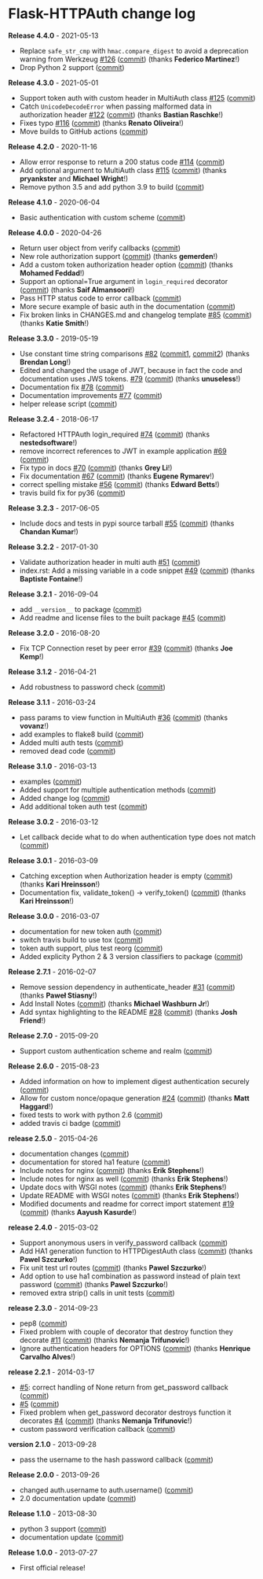 # Flask-HTTPAuth change log

**Release 4.4.0** - 2021-05-13

- Replace `safe_str_cmp` with `hmac.compare_digest` to avoid a deprecation warning from Werkzeug [#126](https://github.com/miguelgrinberg/Flask-HTTPAuth/issues/126) ([commit](https://github.com/miguelgrinberg/Flask-HTTPAuth/commit/79e3ebf77f4ad6a56a02996a08c4517f61151d49)) (thanks **Federico Martinez**!)
- Drop Python 2 support ([commit](https://github.com/miguelgrinberg/Flask-HTTPAuth/commit/e690ce56827de9d669718fa5d0fcda63112f8008))

**Release 4.3.0** - 2021-05-01

- Support token auth with custom header in MultiAuth class [#125](https://github.com/miguelgrinberg/Flask-HTTPAuth/issues/125) ([commit](https://github.com/miguelgrinberg/Flask-HTTPAuth/commit/6509081c72a2f92c1500b3f09aa063441ea60031))
- Catch `UnicodeDecodeError` when passing malformed data in authorization header [#122](https://github.com/miguelgrinberg/Flask-HTTPAuth/issues/122) ([commit](https://github.com/miguelgrinberg/Flask-HTTPAuth/commit/538569f5895834a9f7b8d4dcfd543be6fbfca37e)) (thanks **Bastian Raschke**!)
- Fixes typo [#116](https://github.com/miguelgrinberg/Flask-HTTPAuth/issues/116) ([commit](https://github.com/miguelgrinberg/Flask-HTTPAuth/commit/9b4659e47b7e05a630f91b7e9471feef5111b503)) (thanks **Renato Oliveira**!)
- Move builds to GitHub actions ([commit](https://github.com/miguelgrinberg/Flask-HTTPAuth/commit/588b277cae820a680199e0acf5a97e2be50c6f6c))

**Release 4.2.0** - 2020-11-16

- Allow error response to return a 200 status code [#114](https://github.com/miguelgrinberg/Flask-HTTPAuth/issues/114) ([commit](https://github.com/miguelgrinberg/Flask-HTTPAuth/commit/f3e6a5754e89cda30fa88ef8b9dfa31e1697a688))
- Add optional argument to MultiAuth class [#115](https://github.com/miguelgrinberg/Flask-HTTPAuth/issues/115) ([commit](https://github.com/miguelgrinberg/Flask-HTTPAuth/commit/e3c6e5fb0481c14c326460408c2d0d038adf7ddc)) (thanks **pryankster** and **Michael Wright**!)
- Remove python 3.5 and add python 3.9 to build ([commit](https://github.com/miguelgrinberg/Flask-HTTPAuth/commit/507a7c0bfdf7da3bfb6a0cff9624295cf1119986))

**Release 4.1.0** - 2020-06-04

- Basic authentication with custom scheme ([commit](https://github.com/miguelgrinberg/Flask-HTTPAuth/commit/1aaf872716cb46330fd49e89663da1a568e54f0b))

**Release 4.0.0** - 2020-04-26

- Return user object from verify callbacks ([commit](https://github.com/miguelgrinberg/Flask-HTTPAuth/commit/51748c24f5aa53175b0f2712b814f7ea581f04e4))
- New role authorization support ([commit](https://github.com/miguelgrinberg/Flask-HTTPAuth/commit/8178f6dd74dab47b993ba532dd12f0cfdb5799f1)) (thanks **gemerden**!)
- Add a custom token authorization header option ([commit](https://github.com/miguelgrinberg/Flask-HTTPAuth/commit/575b46ade7188152e1b82de84be949bf3f8a300b)) (thanks **Mohamed Feddad**!)
- Support an optional=True argument in `login_required` decorator ([commit](https://github.com/miguelgrinberg/Flask-HTTPAuth/commit/8ecbb1157822360f5bdb24231fd50f25a6247620)) (thanks **Saif Almansoori**!)
- Pass HTTP status code to error callback ([commit](https://github.com/miguelgrinberg/Flask-HTTPAuth/commit/fc8bcd6772b53ef5cc14cd4c6199d63cd2c71f30))
- More secure example of basic auth in the documentation ([commit](https://github.com/miguelgrinberg/Flask-HTTPAuth/commit/0043e138cd99c7e9fa179ee30ad2283f9b8c704f))
- Fix broken links in CHANGES.md and changelog template [#85](https://github.com/miguelgrinberg/Flask-HTTPAuth/issues/85) ([commit](https://github.com/miguelgrinberg/Flask-HTTPAuth/commit/96fafd43c2d0275f2d4042e95faefce24183ec02)) (thanks **Katie Smith**!)

**Release 3.3.0** - 2019-05-19

- Use constant time string comparisons [#82](https://github.com/miguelgrinberg/Flask-HTTPAuth/issues/82) ([commit1](https://github.com/miguelgrinberg/Flask-HTTPAuth/commit/788d42ea9c4d536af628e0e7f4cb1fb84fc59a8e), [commit2](https://github.com/miguelgrinberg/Flask-HTTPAuth/commit/97f0e641a6d5eb34054de1ca255e932313d441ee)) (thanks **Brendan Long**!)
- Edited and changed the usage of JWT, because in fact the code and documentation uses JWS tokens. [#79](https://github.com/miguelgrinberg/Flask-HTTPAuth/issues/79) ([commit](https://github.com/miguelgrinberg/Flask-HTTPAuth/commit/3f743c661e281d728bd2f98af8cca000a975bb8a)) (thanks **unuseless**!)
- Documentation fix [#78](https://github.com/miguelgrinberg/Flask-HTTPAuth/issues/78) ([commit](https://github.com/miguelgrinberg/Flask-HTTPAuth/commit/c38c52326b78c91d4410f347abcd8bc49cc63ca4))
- Documentation improvements [#77](https://github.com/miguelgrinberg/Flask-HTTPAuth/issues/77) ([commit](https://github.com/miguelgrinberg/Flask-HTTPAuth/commit/ce5e5b4c9e8b748eba886ded5180e1e5d5036528))
- helper release script ([commit](https://github.com/miguelgrinberg/Flask-HTTPAuth/commit/7276d8db4b695645b01f3275addbec10418da63d))

**Release 3.2.4** - 2018-06-17

- Refactored HTTPAuth login_required [#74](https://github.com/miguelgrinberg/Flask-HTTPAuth/issues/74) ([commit](https://github.com/miguelgrinberg/Flask-HTTPAuth/commit/68ee1e7a92355ba0f3f9b48c9489a67ab762e106)) (thanks **nestedsoftware**!)
- remove incorrect references to JWT in example application [#69](https://github.com/miguelgrinberg/Flask-HTTPAuth/issues/69) ([commit](https://github.com/miguelgrinberg/Flask-HTTPAuth/commit/a310b78db2b947ab70f3fc35c1a586d822acc7ca))
- Fix typo in docs [#70](https://github.com/miguelgrinberg/Flask-HTTPAuth/issues/70) ([commit](https://github.com/miguelgrinberg/Flask-HTTPAuth/commit/b6457ae5648a50df75f3c40af4b4b3f0155fc25f)) (thanks **Grey Li**!)
- Fix documentation [#67](https://github.com/miguelgrinberg/Flask-HTTPAuth/issues/67) ([commit](https://github.com/miguelgrinberg/Flask-HTTPAuth/commit/9bd8f4b4f3574c7ef3e2fb9596bc9e9981275011)) (thanks **Eugene Rymarev**!)
- correct spelling mistake [#56](https://github.com/miguelgrinberg/Flask-HTTPAuth/issues/56) ([commit](https://github.com/miguelgrinberg/Flask-HTTPAuth/commit/f7c5bbd1b3a53080171bbdc5f1f1842f7a825f6a)) (thanks **Edward Betts**!)
- travis build fix for py36 ([commit](https://github.com/miguelgrinberg/Flask-HTTPAuth/commit/6e7f32984bda8b82200793c1b3ec44ff3df3ad2b))

**Release 3.2.3** - 2017-06-05

- Include docs and tests in pypi source tarball [#55](https://github.com/miguelgrinberg/Flask-HTTPAuth/issues/55) ([commit](https://github.com/miguelgrinberg/Flask-HTTPAuth/commit/054810ee351148b14571ba0a89ec17a543c35078)) (thanks **Chandan Kumar**!)

**Release 3.2.2** - 2017-01-30

- Validate authorization header in multi auth [#51](https://github.com/miguelgrinberg/Flask-HTTPAuth/issues/51) ([commit](https://github.com/miguelgrinberg/Flask-HTTPAuth/commit/7a895d676a1b6998f58b61a177286b62dc2872f5))
- index.rst: Add a missing variable in a code snippet [#49](https://github.com/miguelgrinberg/Flask-HTTPAuth/issues/49) ([commit](https://github.com/miguelgrinberg/Flask-HTTPAuth/commit/f7fe976bbdc699e8bafaed729dfdd74d2b27d7db)) (thanks **Baptiste Fontaine**!)

**Release 3.2.1** - 2016-09-04

- add `__version__` to package ([commit](https://github.com/miguelgrinberg/Flask-HTTPAuth/commit/d188450987f226568fe0cdee0b6d480b375af64a))
- Add readme and license files to the built package [#45](https://github.com/miguelgrinberg/Flask-HTTPAuth/issues/45) ([commit](https://github.com/miguelgrinberg/Flask-HTTPAuth/commit/1c35bec606f147bb23725d6ff3b0411f06828492))

**Release 3.2.0** - 2016-08-20

- Fix TCP Connection reset by peer error [#39](https://github.com/miguelgrinberg/Flask-HTTPAuth/issues/39) ([commit](https://github.com/miguelgrinberg/Flask-HTTPAuth/commit/94f6c6d5a4866a43ff4f269eb351dce6232791a2)) (thanks **Joe Kemp**!)

**Release 3.1.2** - 2016-04-21

- Add robustness to password check ([commit](https://github.com/miguelgrinberg/Flask-HTTPAuth/commit/051fd88ee36a21a13255b4ec69e172c9ae4ad46d))

**Release 3.1.1** - 2016-03-24

- pass params to view function in MultiAuth [#36](https://github.com/miguelgrinberg/Flask-HTTPAuth/issues/36) ([commit](https://github.com/miguelgrinberg/Flask-HTTPAuth/commit/319974602e55529006b9a8a4fde04ef08e042e83)) (thanks **vovanz**!)
- add examples to flake8 build ([commit](https://github.com/miguelgrinberg/Flask-HTTPAuth/commit/61b1b71b3b29f2936ac6a2077883da1faeaad09f))
- Added multi auth tests ([commit](https://github.com/miguelgrinberg/Flask-HTTPAuth/commit/c443e7ebcc227fd3690c2cf943d414087d7b931d))
- removed dead code ([commit](https://github.com/miguelgrinberg/Flask-HTTPAuth/commit/4d2232e2a77f5e10e1731936f4ac64439049b220))

**Release 3.1.0** - 2016-03-13

- examples ([commit](https://github.com/miguelgrinberg/Flask-HTTPAuth/commit/609806a1c10264818e08ba0ce9b7babeaf101656))
- Added support for multiple authentication methods ([commit](https://github.com/miguelgrinberg/Flask-HTTPAuth/commit/6c3f94d9eda85b78a8c36cd5e05d6d9836bee2d0))
- Added change log ([commit](https://github.com/miguelgrinberg/Flask-HTTPAuth/commit/8b427b962114a6ef13badaf8f2f1b396c540955a))
- Add additional token auth test ([commit](https://github.com/miguelgrinberg/Flask-HTTPAuth/commit/29edb1948f086babbd1a9e0c87a0a35c05f0a63b))

**Release 3.0.2** - 2016-03-12

- Let callback decide what to do when authentication type does not match ([commit](https://github.com/miguelgrinberg/Flask-HTTPAuth/commit/b942f980970d2e387a80f68de4ea2bb8728b149c))

**Release 3.0.1** - 2016-03-09

- Catching exception when Authorization header is empty ([commit](https://github.com/miguelgrinberg/Flask-HTTPAuth/commit/88d073e05b56b810feb447d1c9cee7a9a9ac9b1b)) (thanks **Kari Hreinsson**!)
- Documentation fix, validate_token() -> verify_token() ([commit](https://github.com/miguelgrinberg/Flask-HTTPAuth/commit/f4b41d736311638978c95c9b5fd458063a009280)) (thanks **Kari Hreinsson**!)

**Release 3.0.0** - 2016-03-07

- documentation for new token auth ([commit](https://github.com/miguelgrinberg/Flask-HTTPAuth/commit/c0ae42df517a45be87f419cbb7f8002228a1e83c))
- switch travis build to use tox ([commit](https://github.com/miguelgrinberg/Flask-HTTPAuth/commit/00fdebce667e1dbbc5b342a21804cb6ab3b4f417))
- token auth support, plus test reorg ([commit](https://github.com/miguelgrinberg/Flask-HTTPAuth/commit/aac866de14c68a4d17d3098f8e96102e837add1d))
- Added explicity Python 2 & 3 version classifiers to package ([commit](https://github.com/miguelgrinberg/Flask-HTTPAuth/commit/a6f50e7be6f13bb814c47fe8a3a44cd34138f87e))

**Release 2.7.1** - 2016-02-07

- Remove session dependency in authenticate_header [#31](https://github.com/miguelgrinberg/Flask-HTTPAuth/issues/31) ([commit](https://github.com/miguelgrinberg/Flask-HTTPAuth/commit/8a84c52d2166e7fdfa26b89dfd2df3340787de94)) (thanks **Paweł Stiasny**!)
- Add Install Notes ([commit](https://github.com/miguelgrinberg/Flask-HTTPAuth/commit/0ff88331c9724999d8f283d79fe95de949e64438)) (thanks **Michael Washburn Jr**!)
- Add syntax highlighting to the README [#28](https://github.com/miguelgrinberg/Flask-HTTPAuth/issues/28) ([commit](https://github.com/miguelgrinberg/Flask-HTTPAuth/commit/5c058b5165cdbc6a869d68410ef2d25e7802d602)) (thanks **Josh Friend**!)

**Release 2.7.0** - 2015-09-20

- Support custom authentication scheme and realm ([commit](https://github.com/miguelgrinberg/Flask-HTTPAuth/commit/bf12f959bba24a2f3d7d799d1b57ef3a5f1001e8))

**Release 2.6.0** - 2015-08-23

- Added information on how to implement digest authentication securely ([commit](https://github.com/miguelgrinberg/Flask-HTTPAuth/commit/fb02625ca0f7694d8e744e0b3d2c8d4ffcc4d7cd))
- Allow for custom nonce/opaque generation [#24](https://github.com/miguelgrinberg/Flask-HTTPAuth/issues/24) ([commit](https://github.com/miguelgrinberg/Flask-HTTPAuth/commit/ddaa3b6461705d107655c7f87f90d7ba962d2a84)) (thanks **Matt Haggard**!)
- fixed tests to work with python 2.6 ([commit](https://github.com/miguelgrinberg/Flask-HTTPAuth/commit/5e85b27a06285fb5bd591f9f65a8a0bebc4a34f2))
- added travis ci badge ([commit](https://github.com/miguelgrinberg/Flask-HTTPAuth/commit/ef354fd07abd08137beba6362debdcb4ef23baf6))

**release 2.5.0** - 2015-04-26

- documentation changes ([commit](https://github.com/miguelgrinberg/Flask-HTTPAuth/commit/5c98ed8370355a60e22e017a79d5575adadb9c07))
- documentation for stored ha1 feature ([commit](https://github.com/miguelgrinberg/Flask-HTTPAuth/commit/37fd9288abb4f11abf9f93303d1bce4e6cfc3c19))
- Include notes for nginx ([commit](https://github.com/miguelgrinberg/Flask-HTTPAuth/commit/ed8b4a3c954240cde0c66af3d6dae37df48ba976)) (thanks **Erik Stephens**!)
- Include notes for nginx as well ([commit](https://github.com/miguelgrinberg/Flask-HTTPAuth/commit/5bccbae862cbf1ca7d02f717b076aca86b1456e5)) (thanks **Erik Stephens**!)
- Update docs with WSGI notes ([commit](https://github.com/miguelgrinberg/Flask-HTTPAuth/commit/9ddd55f0bcb793a49675274dc22ae15122a8a1ff)) (thanks **Erik Stephens**!)
- Update README with WSGI notes ([commit](https://github.com/miguelgrinberg/Flask-HTTPAuth/commit/af5fa26dc73d401de7760ba3dcd61828c2e548dd)) (thanks **Erik Stephens**!)
- Modified documents and readme for correct import statement [#19](https://github.com/miguelgrinberg/Flask-HTTPAuth/issues/19) ([commit](https://github.com/miguelgrinberg/Flask-HTTPAuth/commit/b75737593f3d97b18620440e7e41ee9b71b23f11)) (thanks **Aayush Kasurde**!)

**release 2.4.0** - 2015-03-02

- Support anonymous users in verify_password callback ([commit](https://github.com/miguelgrinberg/Flask-HTTPAuth/commit/5c5396bbb7af540a7aff786ce3282657566045f2))
- Add HA1 generation function to HTTPDigestAuth class ([commit](https://github.com/miguelgrinberg/Flask-HTTPAuth/commit/4f4aed3ed3fa5e96a1a052e4414f14d1fc49b8bb)) (thanks **Pawel Szczurko**!)
- Fix unit test url routes ([commit](https://github.com/miguelgrinberg/Flask-HTTPAuth/commit/a490a521a17313ce82bfe886912b1620166eb6dd)) (thanks **Pawel Szczurko**!)
- Add option to use ha1 combination as password instead of plain text password ([commit](https://github.com/miguelgrinberg/Flask-HTTPAuth/commit/c84429f541ed0069f40fb901dcb3df44b801c9a5)) (thanks **Pawel Szczurko**!)
- removed extra strip() calls in unit tests ([commit](https://github.com/miguelgrinberg/Flask-HTTPAuth/commit/fc34cc5020168ca3824cc4a740b2010bb3132abf))

**release 2.3.0** - 2014-09-23

- pep8 ([commit](https://github.com/miguelgrinberg/Flask-HTTPAuth/commit/4657d5b37e50483ecccabf0887ea417d3b94ea0a))
- Fixed problem with couple of decorator that destroy function they decorate [#11](https://github.com/miguelgrinberg/Flask-HTTPAuth/issues/11) ([commit](https://github.com/miguelgrinberg/Flask-HTTPAuth/commit/0adf45bec7e5fb04a0e14e13396fd867879026b4)) (thanks **Nemanja Trifunovic**!)
- Ignore authentication headers for OPTIONS ([commit](https://github.com/miguelgrinberg/Flask-HTTPAuth/commit/044b7d4a44425a4b9d02280b80988e8986641a0d)) (thanks **Henrique Carvalho Alves**!)

**release 2.2.1** - 2014-03-17

- [#5](https://github.com/miguelgrinberg/Flask-HTTPAuth/issues/5): correct handling of None return from get_password callback ([commit](https://github.com/miguelgrinberg/Flask-HTTPAuth/commit/b94dc8e5fb6c914fdf971085b329bf9ad848a8f5))
- [#5](https://github.com/miguelgrinberg/Flask-HTTPAuth/issues/5) ([commit](https://github.com/miguelgrinberg/Flask-HTTPAuth/commit/051195d68d8aaf6d9e53d14d69a59afd84f24821))
- Fixed problem when get_password decorator destroys function it decorates [#4](https://github.com/miguelgrinberg/Flask-HTTPAuth/issues/4) ([commit](https://github.com/miguelgrinberg/Flask-HTTPAuth/commit/0cbee173e96f8e1a533e7d82b5b1fa1bfce3cd04)) (thanks **Nemanja Trifunovic**!)
- custom password verification callback ([commit](https://github.com/miguelgrinberg/Flask-HTTPAuth/commit/33d60f21a6e64f1b2df24ea5035164110979d8ab))

**version 2.1.0** - 2013-09-28

- pass the username to the hash password callback ([commit](https://github.com/miguelgrinberg/Flask-HTTPAuth/commit/13075ec4dbe4cb733f4f433e1e25e8a180fce1f6))

**Release 2.0.0** - 2013-09-26

- changed auth.username to auth.username() ([commit](https://github.com/miguelgrinberg/Flask-HTTPAuth/commit/5168a5f703552ec092e3fef9e087052e35fb6ff0))
- 2.0 documentation update ([commit](https://github.com/miguelgrinberg/Flask-HTTPAuth/commit/e668f59cb674e45891b7d9548e5af3028f2fd22d))

**Release 1.1.0** - 2013-08-30

- python 3 support ([commit](https://github.com/miguelgrinberg/Flask-HTTPAuth/commit/c13ff0a4c1e5922a635ea7c877a2ef6079ddb4e6))
- documentation update ([commit](https://github.com/miguelgrinberg/Flask-HTTPAuth/commit/c468e1c084e5c25dcaa85b45e5abeb88fbc09420))

**Release 1.0.0** - 2013-07-27

- First official release!
